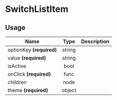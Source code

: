 <!-- 
This is an auto-generated markdown. 
You can change it in "src/molecules/SwitchList/SwitchListItem.jsx" and run build:docs to update this file.
-->
# SwitchListItem

## Usage
| Name        | Type           | Description  |
| ----------- |:--------------:| ------------:|
|optionKey **(required)**|string|
|value **(required)**|string|
|isActive|bool|
|onClick **(required)**|func|
|children|node|
|theme **(required)**|object|
